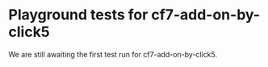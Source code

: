 # Playground tests for cf7-add-on-by-click5
We are still awaiting the first test run for cf7-add-on-by-click5.
